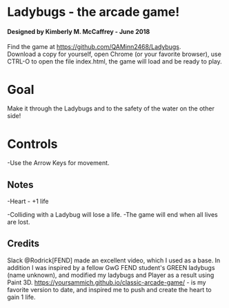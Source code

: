 # Ladybugs - the arcade game!
#### Designed by Kimberly M. McCaffrey - June 2018

Find the game at https://github.com/QAMinn2468/Ladybugs.   
Download a copy for yourself, open Chrome (or your favorite browser), use CTRL-O to open the file index.html, the game will
load and be ready to play.                                 

# Goal

Make it through the Ladybugs and to the safety of the water on the other side!


# Controls

-Use the Arrow Keys for movement.

## Notes

-Heart - +1 life

-Colliding with a Ladybug will lose a life.
-The game will end when all lives are lost.


## Credits

Slack @Rodrick[FEND] made an excellent video, which I used as a base.
In addition I was inspired by a fellow GwG FEND student's GREEN ladybugs (name unknown), and modified my ladybugs and Player
as a result using Paint 3D.
https://yoursammich.github.io/classic-arcade-game/ - is my favorite version to date, and inspired me to push and create the heart
to gain 1 life.

